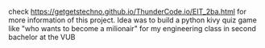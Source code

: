 check https://getgetstechno.github.io/ThunderCode.io/EIT_2ba.html for more information of this project. 
Idea was to build a python kivy quiz game like "who wants to become a milionair" for my engineering class in second bachelor at the VUB
